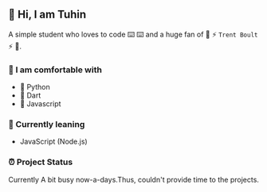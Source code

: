## :wave: Hi, I am Tuhin

A simple student who loves to code :keyboard: :keyboard: and a huge fan of :cricket_game: ⚡ `Trent Boult` ⚡ :cricket_game:.

### :waffle: I am comfortable with

- :1st_place_medal: Python
- :2nd_place_medal: Dart
- :3rd_place_medal: Javascript

### :pencil: Currently leaning

- JavaScript (Node.js)

### :alarm_clock: Project Status

Currently A bit busy now-a-days.Thus, couldn't provide time to the projects.

<!--
- 🔭 I’m currently working on ...
- 🌱 I’m currently learning ...
- 👯 I’m looking to collaborate on ...
- 🤔 I’m looking for help with ...
- 💬 Ask me about ...
- 📫 How to reach me: ...
- 😄 Pronouns: ...
- ⚡ Fun fact: ...
-->
